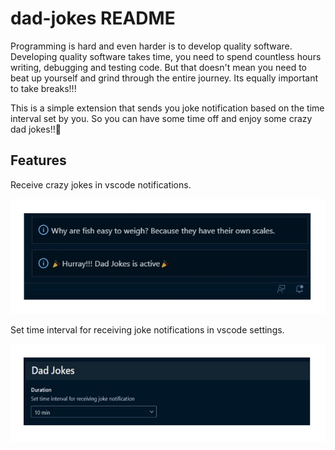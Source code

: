 # dad-jokes README

Programming is hard and even harder is to develop quality software. Developing quality software takes time, you need to spend countless hours writing, debugging and testing code. But that doesn't mean you need to beat up yourself and grind through the entire journey. Its equally important to take breaks!!!

This is a simple extension that sends you joke notification based on the time interval set by you. So you can have some time off and enjoy some crazy dad jokes!!🤩

## Features

Receive crazy jokes in vscode notifications.

![alt text](https://github.com/nikhiltatpati/vscode-dad-jokes/blob/main/assets/vscode-notification.jpg?raw=true)

Set time interval for receiving joke notifications in vscode settings.

![alt text](https://github.com/nikhiltatpati/vscode-dad-jokes/blob/main/assets/vscode-settings.jpg?raw=true)




